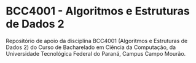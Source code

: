 # BCC4001 - Algoritmos e Estruturas de Dados 2

Repositório de apoio da disciplina BCC4001 (Algoritmos e Estruturas de Dados 2) do Curso de Bacharelado em Ciência da Computação, da Universidade Tecnológica Federal do Paraná, Campus Campo Mourão.
